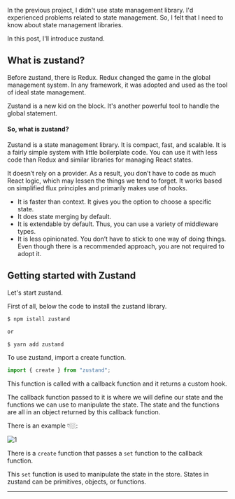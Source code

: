 In the previous project, I didn't use state management library. I'd experienced problems related to state management. So, I felt that I need to know about state management libraries.

In this post, I'll introduce zustand.

## What is zustand?

Before zustand, there is Redux. Redux changed the game in the global management system. In any framework, it was adopted and used as the tool of ideal state management.

Zustand is a new kid on the block. It's another powerful tool to handle the global statement.

#### So, what is zustand?

Zustand is a state management library. It is compact, fast, and scalable. It is a fairly simple system with little boilerplate code. You can use it with less code than Redux and similar libraries for managing React states.

It doesn’t rely on a provider. As a result, you don’t have to code as much React logic, which may lessen the things we tend to forget. It works based on simplified flux principles and primarily makes use of hooks.

- It is faster than context. It gives you the option to choose a specific state.
- It does state merging by default.
- It is extendable by default. Thus, you can use a variety of middleware types.
- It is less opinionated. You don’t have to stick to one way of doing things. Even though there is a recommended approach, you are not required to adopt it.

## Getting started with Zustand

Let's start zustand.

First of all, below the code to install the zustand library.

```bash
$ npm istall zustand

or

$ yarn add zustand
```

To use zustand, import a create function.

```jsx
import { create } from "zustand";
```

This function is called with a callback function and it returns a custom hook.

The callback function passed to it is where we will define our state and the functions we can use to manipulate the state. The state and the functions are all in an object returned by this callback function.

There is an example 👇🏼:

![1](https://github.com/jinscodes/Blog_nextJS/assets/87598134/efce2a8f-ac9b-44bb-8a99-f0eacd32f45a)

There is a `create` function that passes a `set` function to the callback function.

This `set` function is used to manipulate the state in the store. States in zustand can be primitives, objects, or functions.

---

[](https://refine.dev/blog/zustand-react-state/#introduction)

[](https://github.com/pmndrs/zustand)

[](https://medium.com/globant/react-state-management-b0c81e0cbbf3#:~:text=Zustand%20is%20a%20state%20management,libraries%20for%20managing%20React%20states.)
